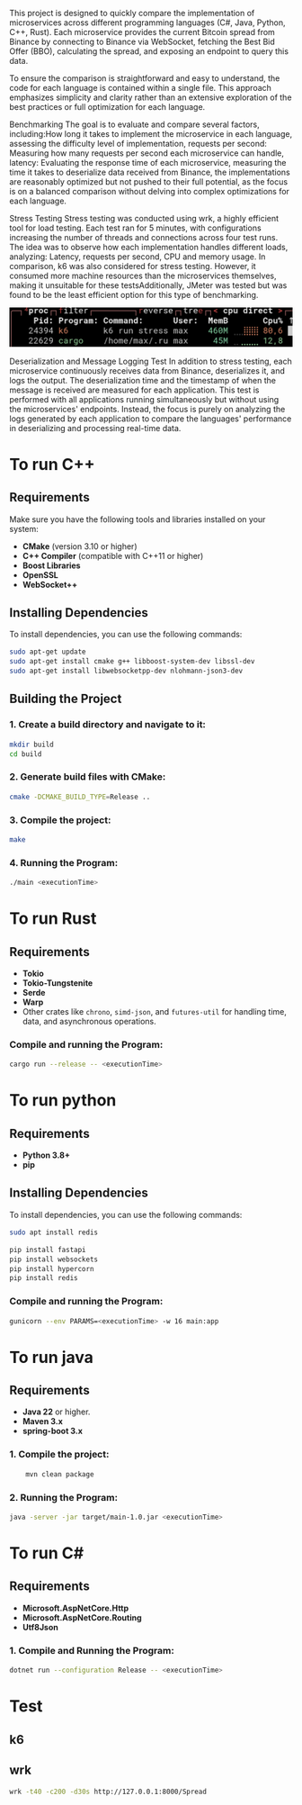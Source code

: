 
This project is designed to quickly compare the implementation of microservices across different programming languages (C#, Java, Python, C++, Rust). Each microservice provides the current Bitcoin spread from Binance by connecting to Binance via WebSocket, fetching the Best Bid Offer (BBO), calculating the spread, and exposing an endpoint to query this data.

To ensure the comparison is straightforward and easy to understand, the code for each language is contained within a single file. This approach emphasizes simplicity and clarity rather than an extensive exploration of the best practices or full optimization for each language.

Benchmarking
The goal is to evaluate and compare several factors, including:How long it takes to implement the microservice in each language, assessing the difficulty level of implementation, requests per second: Measuring how many requests per second each microservice can handle, latency: Evaluating the response time of each microservice, measuring the time it takes to deserialize data received from Binance, the implementations are reasonably optimized but not pushed to their full potential, as the focus is on a balanced comparison without delving into complex optimizations for each language.

Stress Testing
Stress testing was conducted using wrk, a highly efficient tool for load testing. Each test ran for 5 minutes, with configurations increasing the number of threads and connections across four test runs. The idea was to observe how each implementation handles different loads, analyzing: Latency, requests per second, CPU and memory usage.
In comparison, k6 was also considered for stress testing. However, it consumed more machine resources than the microservices themselves, making it unsuitable for these testsAdditionally, JMeter was tested but was found to be the least efficient option for this type of benchmarking.

![Insert image showing the inefficiency of k6 here](./image.png)

Deserialization and Message Logging Test
In addition to stress testing, each microservice continuously receives data from Binance, deserializes it, and logs the output. The deserialization time and the timestamp of when the message is received are measured for each application. This test is performed with all applications running simultaneously but without using the microservices' endpoints. Instead, the focus is purely on analyzing the logs generated by each application to compare the languages' performance in deserializing and processing real-time data.


# To run C++

## Requirements

Make sure you have the following tools and libraries installed on your system:

- **CMake** (version 3.10 or higher)
- **C++ Compiler** (compatible with C++11 or higher)
- **Boost Libraries**
- **OpenSSL**
- **WebSocket++**

## Installing Dependencies

To install dependencies, you can use the following commands:

```sh
sudo apt-get update
sudo apt-get install cmake g++ libboost-system-dev libssl-dev 
sudo apt-get install libwebsocketpp-dev nlohmann-json3-dev
```

## Building the Project

### 1. Create a build directory and navigate to it:
```sh
mkdir build
cd build
```

### 2. Generate build files with CMake:
```sh
cmake -DCMAKE_BUILD_TYPE=Release ..
```

### 3. Compile the project:
```sh
make
```

### 4. Running the Program:
```sh
./main <executionTime>
```

# To run Rust

## Requirements

- **Tokio**
- **Tokio-Tungstenite**
- **Serde**
- **Warp**
- Other crates like `chrono`, `simd-json`, and `futures-util` for handling time, data, and asynchronous operations.

### Compile and running the Program:

```bash
cargo run --release -- <executionTime>
```

# To run python

## Requirements

- **Python 3.8+**
- **pip**

## Installing Dependencies

To install dependencies, you can use the following commands:

```sh
sudo apt install redis
```

```sh
pip install fastapi
pip install websockets
pip install hypercorn
pip install redis
```

### Compile and running the Program:

```sh
gunicorn --env PARAMS=<executionTime> -w 16 main:app
```

# To run java

## Requirements
- **Java 22** or higher.
- **Maven 3.x**
- **spring-boot 3.x**

### 1. Compile the project:
```bash
    mvn clean package
```

### 2. Running the Program:
```bash
java -server -jar target/main-1.0.jar <executionTime>
```

# To run C#

## Requirements
- **Microsoft.AspNetCore.Http**
- **Microsoft.AspNetCore.Routing**
- **Utf8Json**

### 1. Compile and Running the Program:

```sh
dotnet run --configuration Release -- <executionTime>
```
# Test


## k6

## wrk

```sh
wrk -t40 -c200 -d30s http://127.0.0.1:8000/Spread
```